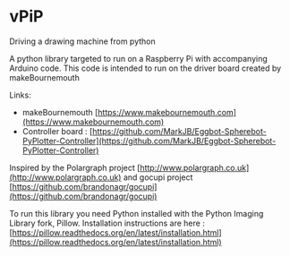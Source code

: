 # vPiP
Driving a drawing machine from python

A python library targeted to run on a Raspberry Pi with accompanying Arduino code.  This code is intended to run on the driver board created by makeBournemouth

Links:  

- makeBournemouth [https://www.makebournemouth.com](https://www.makebournemouth.com)
- Controller board : [https://github.com/MarkJB/Eggbot-Spherebot-PyPlotter-Controller](https://github.com/MarkJB/Eggbot-Spherebot-PyPlotter-Controller)

Inspired by the Polargraph project [http://www.polargraph.co.uk](http://www.polargraph.co.uk) and gocupi project [https://github.com/brandonagr/gocupi](https://github.com/brandonagr/gocupi)

To run this library you need Python installed with the Python Imaging Library fork, Pillow.  Installation instructions are here : [https://pillow.readthedocs.org/en/latest/installation.html](https://pillow.readthedocs.org/en/latest/installation.html)
